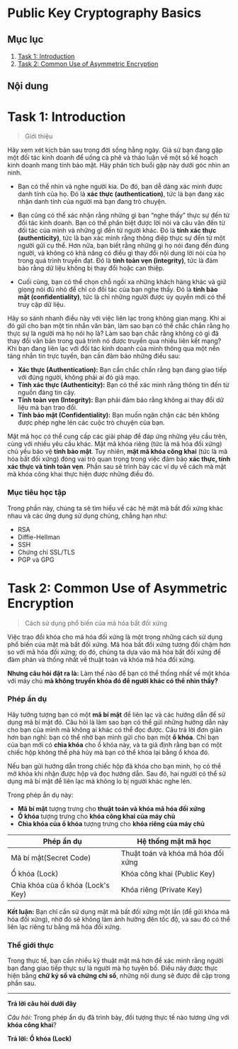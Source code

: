 # Public Key Cryptography Basics

## Mục lục

1. [Task 1: Introduction](#task-1-introduction)
2. [Task 2: Common Use of Asymmetric Encryption](#task-2-common-use-of-asymmetric-encryption)

## Nội dung

# Task 1: Introduction
>Giới thiệu

Hãy xem xét kịch bản sau trong đời sống hằng ngày. Giả sử bạn đang gặp một đối tác kinh doanh để uống cà phê và thảo luận về một số kế hoạch kinh doanh mang tính bảo mật. Hãy phân tích buổi gặp này dưới góc nhìn an ninh.

* Bạn có thể nhìn và nghe người kia. Do đó, bạn dễ dàng xác minh được danh tính của họ. Đó là **xác thực (authentication)**, tức là bạn đang xác nhận danh tính của người mà bạn đang trò chuyện.

* Bạn cũng có thể xác nhận rằng những gì bạn “nghe thấy” thực sự đến từ đối tác kinh doanh. Bạn có thể phân biệt được lời nói và câu văn đến từ đối tác của mình và những gì đến từ người khác. Đó là **tính xác thực (authenticity)**, tức là bạn xác minh rằng thông điệp thực sự đến từ một người gửi cụ thể. Hơn nữa, bạn biết rằng những gì họ nói đang đến đúng người, và không có khả năng có điều gì thay đổi nội dung lời nói của họ trong quá trình truyền đạt. Đó là **tính toàn vẹn (integrity)**, tức là đảm bảo rằng dữ liệu không bị thay đổi hoặc can thiệp.

* Cuối cùng, bạn có thể chọn chỗ ngồi xa những khách hàng khác và giữ giọng nói đủ nhỏ để chỉ có đối tác của bạn nghe thấy. Đó là **tính bảo mật (confidentiality)**, tức là chỉ những người được ủy quyền mới có thể truy cập dữ liệu.

Hãy so sánh nhanh điều này với việc liên lạc trong không gian mạng. Khi ai đó gửi cho bạn một tin nhắn văn bản, làm sao bạn có thể chắc chắn rằng họ thực sự là người mà họ nói họ là? Làm sao bạn chắc rằng không có gì đã thay đổi văn bản trong quá trình nó được truyền qua nhiều liên kết mạng? Khi bạn đang liên lạc với đối tác kinh doanh của mình thông qua một nền tảng nhắn tin trực tuyến, bạn cần đảm bảo những điều sau:

* **Xác thực (Authentication):** Bạn cần chắc chắn rằng bạn đang giao tiếp với đúng người, không phải ai đó giả mạo.
* **Tính xác thực (Authenticity):** Bạn có thể xác minh rằng thông tin đến từ nguồn đáng tin cậy.
* **Tính toàn vẹn (Integrity):** Bạn phải đảm bảo rằng không ai thay đổi dữ liệu mà bạn trao đổi.
* **Tính bảo mật (Confidentiality):** Bạn muốn ngăn chặn các bên không được phép nghe lén các cuộc trò chuyện của bạn.

Mật mã học có thể cung cấp các giải pháp để đáp ứng những yêu cầu trên, cùng với nhiều yêu cầu khác. Mật mã khóa riêng (tức là mã hóa đối xứng) chủ yếu bảo vệ **tính bảo mật**. Tuy nhiên, **mật mã khóa công khai** (tức là mã hóa bất đối xứng) đóng vai trò quan trọng trong việc đảm bảo **xác thực, tính xác thực và tính toàn vẹn**. Phần sau sẽ trình bày các ví dụ về cách mà mật mã khóa công khai thực hiện được những điều đó.


### Mục tiêu học tập

Trong phần này, chúng ta sẽ tìm hiểu về các hệ mật mã bất đối xứng khác nhau và các ứng dụng sử dụng chúng, chẳng hạn như:

* RSA
* Diffie-Hellman
* SSH
* Chứng chỉ SSL/TLS
* PGP và GPG


# Task 2: Common Use of Asymmetric Encryption

>Cách sử dụng phổ biến của mã hóa bất đối xứng

Việc trao đổi khóa cho mã hóa đối xứng là một trong những cách sử dụng phổ biến của mật mã bất đối xứng. Mã hóa bất đối xứng tương đối chậm hơn so với mã hóa đối xứng; do đó, chúng ta dựa vào mã hóa bất đối xứng để đàm phán và thống nhất về thuật toán và khóa mã hóa đối xứng.

**Nhưng câu hỏi đặt ra là:** Làm thế nào để bạn có thể thống nhất về một khóa với máy chủ **mà không truyền khóa đó để người khác có thể nhìn thấy?**

### Phép ẩn dụ

Hãy tưởng tượng bạn có một **mã bí mật** để liên lạc và các hướng dẫn để sử dụng mã bí mật đó. Câu hỏi là làm sao bạn có thể gửi những hướng dẫn này cho bạn của mình mà không ai khác có thể đọc được. Câu trả lời đơn giản hơn bạn nghĩ: bạn có thể nhờ bạn mình gửi cho bạn một **ổ khóa**. Chỉ bạn của bạn mới có **chìa khóa** cho ổ khóa này, và ta giả định rằng bạn có một chiếc hộp không thể phá hủy mà bạn có thể khóa lại bằng ổ khóa đó.

Nếu bạn gửi hướng dẫn trong chiếc hộp đã khóa cho bạn mình, họ có thể mở khóa khi nhận được hộp và đọc hướng dẫn. Sau đó, hai người có thể sử dụng mã bí mật để liên lạc mà không lo bị người khác nghe lén.

Trong phép ẩn dụ này:

* **Mã bí mật** tượng trưng cho **thuật toán và khóa mã hóa đối xứng**
* **Ổ khóa** tượng trưng cho **khóa công khai của máy chủ**
* **Chìa khóa của ổ khóa** tượng trưng cho **khóa riêng của máy chủ**

| Phép ẩn dụ           | Hệ thống mật mã học                |
| -------------------- | ---------------------------------- |
| Mã bí mật(Secret Code)            | Thuật toán và khóa mã hóa đối xứng |
| Ổ khóa (Lock)               | Khóa công khai (Public Key)        |
| Chìa khóa của ổ khóa (Lock's Key) | Khóa riêng (Private Key)           |

**Kết luận:** Bạn chỉ cần sử dụng mật mã bất đối xứng một lần (để gửi khóa mã hóa đối xứng), nhờ đó sẽ không làm ảnh hưởng đến tốc độ, và sau đó có thể liên lạc riêng tư bằng mã hóa đối xứng.

### Thế giới thực

Trong thực tế, bạn cần nhiều kỹ thuật mật mã hơn để xác minh rằng người bạn đang giao tiếp thực sự là người mà họ tuyên bố. Điều này được thực hiện bằng **chữ ký số và chứng chỉ số**, những nội dung sẽ được đề cập trong phần sau.

---

**Trả lời câu hỏi dưới đây**

*Câu hỏi:* Trong phép ẩn dụ đã trình bày, đối tượng thực tế nào tương ứng với **khóa công khai**?

**Trả lời:** **Ổ khóa (Lock)**
